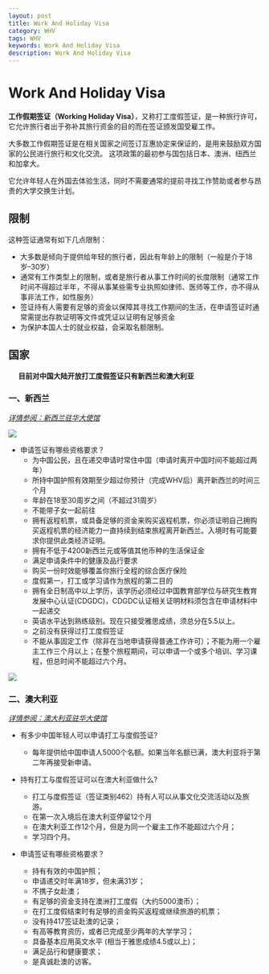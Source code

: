 ```yaml
---
layout: post
title: Work And Holiday Visa
category: WHV
tags: WHV
keywords: Work And Holiday Visa
description: Work And Holiday Visa
---
```

# Work And Holiday Visa
**工作假期签证（Working Holiday Visa）**，又称打工度假签证，是一种旅行许可，它允许旅行者出于弥补其旅行资金的目的而在签证颁发国受雇工作。

大多数工作假期签证是在相关国家之间签订互惠协定来保证的，是用来鼓励双方国家的公民进行旅行和文化交流。 这项政策的最初参与国包括日本、澳洲、纽西兰和加拿大。

它允许年轻人在外国去体验生活，同时不需要通常的提前寻找工作赞助或者参与昂贵的大学交换生计划。

## 限制
这种签证通常有如下几点限制：

- 大多数是倾向于提供给年轻的旅行者，因此有年龄上的限制（一般是介于18岁–30岁）
- 通常有工作类型上的限制，或者是旅行者从事工作时间的长度限制（通常工作时间不得超过半年，不得从事某些需专业执照如律师、医师等工作，亦不得从事非法工作，如性服务）
- 签证持有人需要有足够的资金以保障其寻找工作期间的生活，在申请签证时通常需提出存款证明等文件或凭证以证明有足够资金
- 为保护本国人士的就业权益，会采取名额限制。


## 国家
&nbsp;&nbsp;&nbsp;&nbsp;&nbsp;**目前对中国大陆开放打工度假签证只有新西兰和澳大利亚**

### 一、新西兰
*[详情参阅：新西兰驻华大使馆](https://www.immigration.govt.nz/new-zealand-visas/apply-for-a-visa/about-visa/china-working-holiday-visa)*

![](http://imgsrca.nzinfo.cn/images/upload/20160920/1474341876384612_gz)

- 申请签证有哪些资格要求？
  - 为中国公民，且在递交申请时常住中国（申请时离开中国时间不能超过两年）
  - 所持中国护照有效期至少超过你预计（完成WHV后）离开新西兰的时间三个月
  - 年龄在18至30周岁之间（不超过31周岁）
  - 不能带子女一起前往
  - 拥有返程机票，或具备足够的资金来购买返程机票，你必须证明自己拥购买返程机票的经济能力一直持续到结束旅程离开新西兰。入境时有可能要求你提供此类经济证明。
  - 拥有不低于4200新西兰元或等值其他币种的生活保证金
  - 满足申请条件中的健康及品行要求
  - 购买一份时效能够覆盖你旅行全程的综合医疗保险
  - 度假第一，打工或学习请作为旅程的第二目的
  - 拥有全日制高中以上学历，该学历必须经过中国教育部学位与研究生教育发展中心认证(CDGDC)，CDGDC认证相关证明材料须包含在申请材料中一起递交
  - 英语水平达到熟练级别。现在只接受雅思成绩，须总分在5.5以上。
  - 之前没有获得过打工度假签证
  - 不能从事固定工作（除非在当地申请获得普通工作许可）；不能为用一个雇主工作三个月以上；在整个旅程期间，可以申请一个或多个培训、学习课程，但总时间不能超过六个月。

![](http://imgsrca.nzinfo.cn/images/upload/20160612/1465702813979314.png_gz)

### 二、澳大利亚
 *[详情参阅：澳大利亚驻华大使馆](http://china.embassy.gov.au/bjngchinese/WorkandHolidaysc462FAQcn.html)*
 
 - 有多少中国年轻人可以申请打工与度假签证?
   - 每年提供给中国申请人5000个名额。如果当年名额已满，澳大利亚将于第二年再接受新申请。
  
- 持有打工与度假签证可以在澳大利亚做什么?
  - 打工与度假签证（签证类别462）持有人可以从事文化交流活动以及旅游。
  - 在第一次入境后在澳大利亚停留12个月
  - 在澳大利亚工作12个月，但是为同一个雇主工作不能超过六个月；
  - 学习四个月。
- 申请签证有哪些资格要求？
  - 持有有效的中国护照；
  - 申请递交时年满18岁，但未满31岁；
  - 不携子女赴澳；
  - 有足够的资金支持在澳洲打工度假（大约5000澳币）；
  - 在打工度假结束时有足够的资金购买返程或继续旅游的机票；
  - 没有持417签证赴澳的记录；
  - 有高等教育资历，或者已完成至少两年的大学学习；
  - 具备基本应用英文水平 (相当于雅思成绩4.5或以上)；
  - 满足品行和健康要求；
  - 是真诚赴澳的访客。
